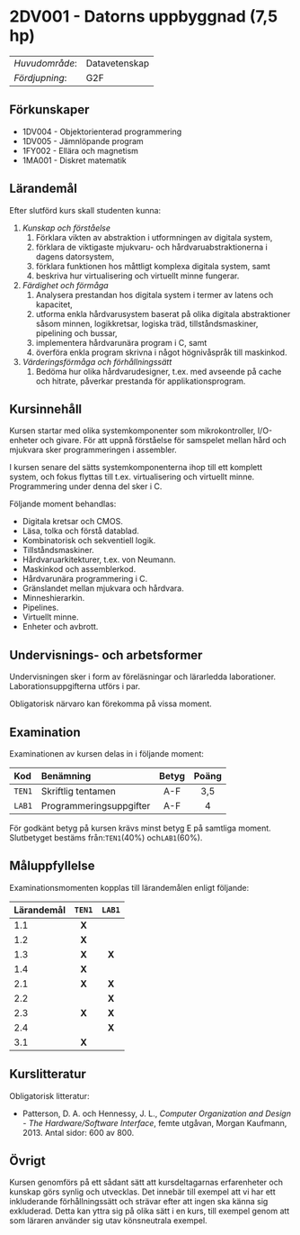 # 2DV001 - Datorns uppbyggnad (7,5 hp)

|     |     |
| --- | --- | 
| *Huvudområde*: | Datavetenskap | 
| *Fördjupning*: | G2F | 

## Förkunskaper

- 1DV004 - Objektorienterad programmering
- 1DV005 - Jämnlöpande program
- 1FY002 - Ellära och magnetism
- 1MA001 - Diskret matematik

## Lärandemål

Efter slutförd kurs skall studenten kunna:

1. *Kunskap och förståelse*
    1. Förklara vikten av abstraktion i utformningen av digitala system,
    2. förklara de viktigaste mjukvaru- och hårdvaruabstraktionerna i dagens datorsystem,
    3. förklara funktionen hos måttligt komplexa digitala system, samt
    4. beskriva hur virtualisering och virtuellt minne fungerar.
2. *Färdighet och förmåga*
    1. Analysera prestandan hos digitala system i termer av latens och kapacitet,
    2. utforma enkla hårdvarusystem baserat på olika digitala abstraktioner såsom minnen, logikkretsar, logiska träd, tillståndsmaskiner, pipelining och bussar,
    3. implementera hårdvarunära program i C, samt
    4. överföra enkla program skrivna i något högnivåspråk till maskinkod.
3. *Värderingsförmåga och förhållningssätt*
    1. Bedöma hur olika hårdvarudesigner, t.ex. med avseende på cache och hitrate, påverkar prestanda för applikationsprogram.

## Kursinnehåll

Kursen startar med olika systemkomponenter som mikrokontroller, I/O-enheter och givare. För att uppnå förståelse för samspelet mellan hård och mjukvara sker programmeringen i assembler.

I kursen senare del sätts systemkomponenterna ihop till ett komplett system, och fokus flyttas till t.ex. virtualisering och virtuellt minne. Programmering under denna del sker i C.

Följande moment behandlas:

- Digitala kretsar och CMOS.
- Läsa, tolka och förstå datablad.
- Kombinatorisk och sekventiell logik.
- Tillståndsmaskiner.
- Hårdvaruarkitekturer, t.ex. von Neumann.
- Maskinkod och assemblerkod.
- Hårdvarunära programmering i C.
- Gränslandet mellan mjukvara och hårdvara.
- Minneshierarkin.
- Pipelines.
- Virtuellt minne.
- Enheter och avbrott.

## Undervisnings- och arbetsformer

Undervisningen sker i form av föreläsningar och lärarledda laborationer. Laborationsuppgifterna utförs i par.

Obligatorisk närvaro kan förekomma på vissa moment.

## Examination

Examinationen av kursen delas in i följande moment:

| Kod  | Benämning             | Betyg | Poäng | 
| :--- | :-------------------- | :---: | :---: |
|`TEN1`| Skriftlig tentamen       | A-F   | 3,5   |
|`LAB1`| Programmeringsuppgifter  | A-F   | 4   |

För godkänt betyg på kursen krävs minst betyg E på samtliga moment. Slutbetyget bestäms från:`TEN1`(40%) och`LAB1`(60%).

## Måluppfyllelse

Examinationsmomenten kopplas till lärandemålen enligt följande:

| Lärandemål |`TEN1` |`LAB1` |
| :--------- | :---: | :---: |
| 1.1        | **X** |       |
| 1.2        | **X** |       |
| 1.3        | **X** | **X** |
| 1.4        | **X** |       |
| 2.1        | **X** | **X** |
| 2.2        |       | **X** |
| 2.3        | **X** | **X** |
| 2.4        |       | **X** |
| 3.1        | **X** |       |

## Kurslitteratur

Obligatorisk litteratur:

- Patterson, D. A. och Hennessy, J. L., *Computer Organization and Design - The Hardware/Software Interface*, femte utgåvan, Morgan Kaufmann, 2013. Antal sidor: 600 av 800.

## Övrigt

Kursen genomförs på ett sådant sätt att kursdeltagarnas erfarenheter och kunskap görs synlig och utvecklas. Det innebär till exempel att vi har ett inkluderande förhållningssätt och strävar efter att ingen ska känna sig exkluderad. Detta kan yttra sig på olika sätt i en kurs, till exempel genom att som läraren använder sig utav könsneutrala exempel.